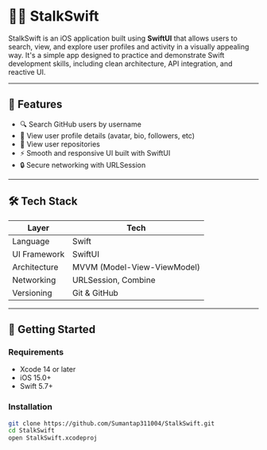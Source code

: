 # 🕵️‍♂️ StalkSwift

StalkSwift is an iOS application built using **SwiftUI** that allows users to search, view, and explore user profiles and activity in a visually appealing way. It's a simple app designed to practice and demonstrate Swift development skills, including clean architecture, API integration, and reactive UI.

---

## 📱 Features

- 🔍 Search GitHub users by username
- 👤 View user profile details (avatar, bio, followers, etc)
- 📂 View user repositories
- ⚡ Smooth and responsive UI built with SwiftUI
- 🔒 Secure networking with URLSession

---

## 🛠️ Tech Stack

| Layer        | Tech                         |
|--------------|------------------------------|
| Language     | Swift                        |
| UI Framework | SwiftUI                      |
| Architecture | MVVM (Model-View-ViewModel)  |
| Networking   | URLSession, Combine          |
| Versioning   | Git & GitHub                 |

---

## 🚀 Getting Started

### Requirements

- Xcode 14 or later
- iOS 15.0+
- Swift 5.7+

### Installation

```bash
git clone https://github.com/Sumantap311004/StalkSwift.git
cd StalkSwift
open StalkSwift.xcodeproj
